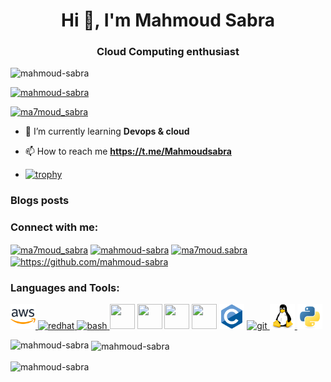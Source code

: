 <h1 align="center">Hi 👋, I'm Mahmoud Sabra</h1>
<h3 align="center"> Cloud Computing enthusiast   </h3>

<p align="left"> <img src="https://komarev.com/ghpvc/?username=mahmoud-sabra&label=Profile%20views&color=0e75b6&style=flat" alt="mahmoud-sabra" /> </p>

<p align="left"> <a href="https://github.com/ryo-ma/github-profile-trophy"><img src="https://github-profile-trophy.vercel.app/?username=mahmoud-sabra" alt="mahmoud-sabra" /></a> </p>

<p align="left"> <a href="https://twitter.com/ma7moud_sabra" target="blank"><img src="https://img.shields.io/twitter/follow/ma7moud_sabra?logo=twitter&style=for-the-badge" alt="ma7moud_sabra" /></a> </p>

- 🌱 I’m currently learning **Devops & cloud**

- 📫 How to reach me **https://t.me/Mahmoudsabra**
- [![trophy](https://github-profile-trophy.vercel.app/?mahmoud-sabra=ryo-ma)](https://github.com/ryo-ma/github-profile-trophy)


### Blogs posts
<!-- BLOG-POST-LIST:START -->
<!-- BLOG-POST-LIST:END -->

<h3 align="left">Connect with me:</h3>
<p align="left">
<a href="https://twitter.com/ma7moud_sabra" target="blank"><img align="center" src="https://raw.githubusercontent.com/rahuldkjain/github-profile-readme-generator/master/src/images/icons/Social/twitter.svg" alt="ma7moud_sabra" height="30" width="40" /></a>
<a href="https://linkedin.com/in/mahmoud-sabra" target="blank"><img align="center" src="https://raw.githubusercontent.com/rahuldkjain/github-profile-readme-generator/master/src/images/icons/Social/linked-in-alt.svg" alt="mahmoud-sabra" height="30" width="40" /></a>
<a href="https://fb.com/ma7moud.sabra" target="blank"><img align="center" src="https://raw.githubusercontent.com/rahuldkjain/github-profile-readme-generator/master/src/images/icons/Social/facebook.svg" alt="ma7moud.sabra" height="30" width="40" /></a>
<a href="/https://github.com/mahmoud-sabra" target="blank"><img align="center" src="https://raw.githubusercontent.com/rahuldkjain/github-profile-readme-generator/master/src/images/icons/Social/rss.svg" alt="https://github.com/mahmoud-sabra" height="30" width="40" /></a>
</p>

<h3 align="left">Languages and Tools:</h3>
<p align="left"> <a href="https://aws.amazon.com" target="_blank" rel="noreferrer"  title="AWS">
      <img
        src="https://raw.githubusercontent.com/devicons/devicon/master/icons/amazonwebservices/amazonwebservices-original-wordmark.svg"
        alt="AWS"
        width="40"
        height="40"
      />
    </a>
  <a href="https://www.redhat.com" target="_blank" rel="noreferrer"  title="RedHat">
      <img
        src="https://www.vectorlogo.zone/logos/redhat/redhat-icon.svg"
        alt="redhat"
        width="40"
        height="40"
      />
    </a>
  <a href="https://www.gnu.org/software/bash/" target="_blank" rel="noreferrer"  title="bash">
      <img src="https://www.vectorlogo.zone/logos/gnu_bash/gnu_bash-icon.svg" alt="bash" width="40" height="40"/>
    </a>
   <img src="https://img.icons8.com/color/64/docker.png" width="40" height="40" >
   <img src="https://img.icons8.com/color/64/terraform.png" width="40" height="40"  >
   <img src="https://img.icons8.com/color/64/ansible.png" width="40" height="40" >
   <img src="https://img.icons8.com/color/64/gitlab.png" width="40" height="40">
 <img src="https://raw.githubusercontent.com/devicons/devicon/master/icons/c/c-original.svg" alt="c" width="40" height="40"/> </a> <a href="https://git-scm.com/" target="_blank" rel="noreferrer"> <img src="https://www.vectorlogo.zone/logos/git-scm/git-scm-icon.svg" alt="git" width="40" height="40"/> </a> <a href="https://www.linux.org/" target="_blank" rel="noreferrer"> <img src="https://raw.githubusercontent.com/devicons/devicon/master/icons/linux/linux-original.svg" alt="linux" width="40" height="40"/> </a> <a href="https://www.python.org" target="_blank" rel="noreferrer"> <img src="https://raw.githubusercontent.com/devicons/devicon/master/icons/python/python-original.svg" alt="python" width="40" height="40"/> </a> </p>

<p><img align="left" src="https://github-readme-stats.vercel.app/api/top-langs?username=mahmoud-sabra&show_icons=true&locale=en&layout=compact" alt="mahmoud-sabra" /></p>

<p>&nbsp;<img align="center" src="https://github-readme-stats.vercel.app/api?username=mahmoud-sabra&show_icons=true&locale=en" alt="mahmoud-sabra" /></p>

<p><img align="center" src="https://github-readme-streak-stats.herokuapp.com/?user=mahmoud-sabra&" alt="mahmoud-sabra" /></p>

